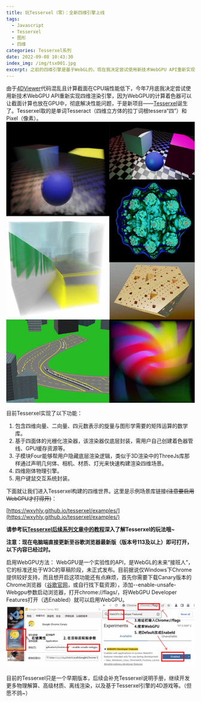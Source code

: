 ```yaml
---
title: 玩Tesserxel（零）：全新四维引擎上线
tags:
  - Javascript
  - Tesserxel
  - 图形
  - 四维
categories: Tesserxel系列
date: 2022-09-08 10:43:30
index_img: /img/tsx001.jpg
excerpt: 之前的四维引擎是基于WebGL的，现在我决定尝试使用新技术WebGPU API重新实现四维渲染引擎，因为WebGPU的计算着色器可以让截面计算也放在GPU中，彻底解决性能问题，于是新项目——Tesserxel诞生了。Tesserxel取的是单词Tesseract（四维立方体的拉丁词根tessera“四”）和Pixel（像素）。
---
```


由于[4DViewer](https://github.com/wxyhly/4dViewer)代码混乱且计算截面在CPU端性能低下，今年7月底我决定尝试使用新技术WebGPU API重新实现四维渲染引擎，因为WebGPU的计算着色器可以让截面计算也放在GPU中，彻底解决性能问题，于是新项目——[Tesserxel](https://github.com/wxyhly/tesserxel)诞生了。Tesserxel取的是单词Tesseract（四维立方体的拉丁词根tessera“四”）和Pixel（像素）。
![Tesserxel自带的示例库截图](/img/tsx001.jpg?size=300x)

目前Tesserxel实现了以下功能： 
1. 包含四维向量、二向量、四元数表示的旋量与图形学需要的矩阵运算的数学库。
2. 基于四面体的光栅化渲染器，该渲染器仅底层封装，需用户自己创建着色器管线、GPU缓存资源等。
3. 子模块Four能够帮用户隐藏底层渲染逻辑，类似于3D渲染中的ThreeJs库那样通过声明几何体、相机、材质、灯光来快速构建渲染四维场景。
4. 四维刚体物理引擎。
5. 用户键鼠交互系统封装。

下面就让我们进入Tesserxel构建的四维世界。这里是示例场景库链接~~(注意要启用WebGPU才打得开)~~：

[https://wxyhly.github.io/tesserxel/examples/](https://wxyhly.github.io/tesserxel/examples/)

**请参考玩[Tesserxel后续系列文章中的教程](/categories/Tesserxel系列/)深入了解Tesserxel的玩法哦~**

**注意：现在电脑端直接更新至谷歌浏览器最新版（版本号113及以上）即可打开，以下内容已经过时。**

启用WebGPU方法： WebGPU是一个实验性的API，是WebGL的未来“接班人”，它的标准还处于W3C的草稿阶段，未正式发布。目前据说仅Windows下Chrome提供较好支持，而且想开启这项功能还有点麻烦，首先你需要下载Canary版本的Chrome浏览器（[谷歌官网](https://www.google.com/intl/zh-CN/chrome/canary/)，或自行找下载资源），添加--enable-unsafe- Webgpu参数启动浏览器，打开chrome://flags/，将WebGPU Developer Features打开（选Enabled）就可以启用WebGPU。
![开启WebGPU的操作步骤](/img/tsx001.png)

目前的Tesserxel只是一个早期版本，后续会补充Tesserxel说明手册，继续开发更多物理解算、高级材质、离线渲染，以及基于Tesserxel引擎的4D游戏等。（但愿不鸽~）
